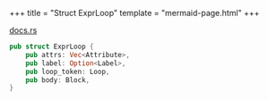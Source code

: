 +++
title = "Struct ExprLoop"
template = "mermaid-page.html"
+++

[docs.rs](https://docs.rs/syn/latest/syn/struct.ExprLoop.html)

```rust
pub struct ExprLoop {
    pub attrs: Vec<Attribute>,
    pub label: Option<Label>,
    pub loop_token: Loop,
    pub body: Block,
}
```
